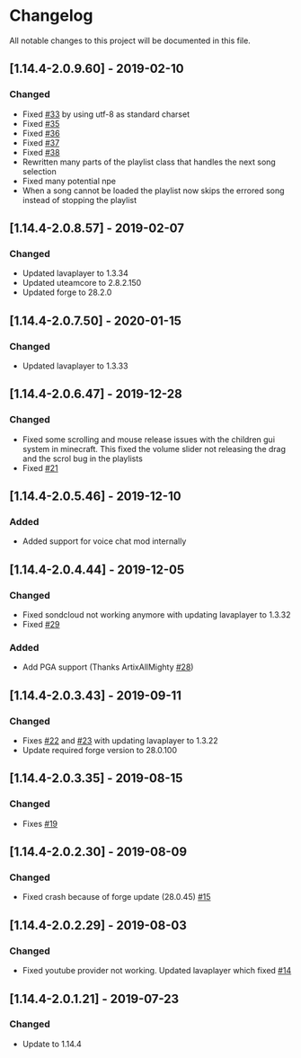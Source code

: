 # Changelog
All notable changes to this project will be documented in this file.

## [1.14.4-2.0.9.60] - 2019-02-10
### Changed
 - Fixed [#33](https://github.com/MC-U-Team/Music-Player/issues/33) by using utf-8 as standard charset
 - Fixed [#35](https://github.com/MC-U-Team/Music-Player/issues/35)
 - Fixed [#36](https://github.com/MC-U-Team/Music-Player/issues/36)
 - Fixed [#37](https://github.com/MC-U-Team/Music-Player/issues/37)
 - Fixed [#38](https://github.com/MC-U-Team/Music-Player/issues/38)
 - Rewritten many parts of the playlist class that handles the next song selection
 - Fixed many potential npe
 - When a song cannot be loaded the playlist now skips the errored song instead of stopping the playlist

## [1.14.4-2.0.8.57] - 2019-02-07
### Changed
 - Updated lavaplayer to 1.3.34
 - Updated uteamcore to 2.8.2.150
 - Updated forge to 28.2.0

## [1.14.4-2.0.7.50] - 2020-01-15
### Changed
 - Updated lavaplayer to 1.3.33

## [1.14.4-2.0.6.47] - 2019-12-28
### Changed
 - Fixed some scrolling and mouse release issues with the children gui system in minecraft. This fixed the volume slider not releasing the drag and the scrol bug in the playlists
 - Fixed [#21](https://github.com/MC-U-Team/Music-Player/issues/21)

## [1.14.4-2.0.5.46] - 2019-12-10
### Added
 - Added support for voice chat mod internally

## [1.14.4-2.0.4.44] - 2019-12-05
### Changed
 - Fixed sondcloud not working anymore with updating lavaplayer to 1.3.32
 - Fixed [#29](https://github.com/MC-U-Team/Music-Player/issues/29)
 
### Added
 - Add PGA support (Thanks ArtixAllMighty [#28](https://github.com/MC-U-Team/Music-Player/pull/28))

## [1.14.4-2.0.3.43] - 2019-09-11
### Changed
 - Fixes [#22](https://github.com/MC-U-Team/Music-Player/issues/22) and [#23](https://github.com/MC-U-Team/Music-Player/issues/23) with updating lavaplayer to 1.3.22
 - Update required forge version to 28.0.100

## [1.14.4-2.0.3.35] - 2019-08-15
### Changed
 - Fixes [#19](https://github.com/MC-U-Team/Music-Player/issues/19)

## [1.14.4-2.0.2.30] - 2019-08-09
### Changed
 - Fixed crash because of forge update (28.0.45) [#15](https://github.com/MC-U-Team/Music-Player/issues/15)

## [1.14.4-2.0.2.29] - 2019-08-03
### Changed
 - Fixed youtube provider not working. Updated lavaplayer which fixed [#14](https://github.com/MC-U-Team/Music-Player/issues/14)

## [1.14.4-2.0.1.21] - 2019-07-23
### Changed
 - Update to 1.14.4
